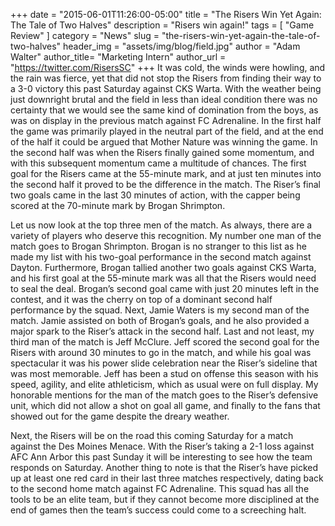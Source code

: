 +++
date        = "2015-06-01T11:26:00-05:00"
title       = "The Risers Win Yet Again: The Tale of Two Halves"
description = "Risers win again!"
tags        = [ "Game Review" ]
category    = "News"
slug        = "the-risers-win-yet-again-the-tale-of-two-halves"
header_img	= "assets/img/blog/field.jpg"
author		= "Adam Walter"
author_title= "Marketing Intern"
author_url	= "https://twitter.com/RisersSC"
+++
It was cold, the winds were howling, and the rain was fierce, yet that did not stop the Risers from finding their way to a 3-0 victory this past Saturday against CKS Warta. With the weather being just downright brutal and the field in less than ideal condition there was no certainty that we would see the same kind of domination from the boys, as was on display in the previous match against FC Adrenaline. In the first half the game was primarily played in the neutral part of the field, and at the end of the half it could be argued that Mother Nature was winning the game. In the second half was when the Risers finally gained some momentum, and with this subsequent momentum came a multitude of chances. The first goal for the Risers came at the 55-minute mark, and at just ten minutes into the second half it proved to be the difference in the match. The Riser’s final two goals came in the last 30 minutes of action, with the capper being scored at the 70-minute mark by Brogan Shrimpton.

Let us now look at the top three men of the match. As always, there are a variety of players who deserve this recognition. My number one man of the match goes to Brogan Shrimpton. Brogan is no stranger to this list as he made my list with his two-goal performance in the second match against Dayton. Furthermore, Brogan tallied another two goals against CKS Warta, and his first goal at the 55-minute mark was all that the Risers would need to seal the deal. Brogan’s second goal came with just 20 minutes left in the contest, and it was the cherry on top of a dominant second half performance by the squad. Next, Jamie Waters is my second man of the match. Jamie assisted on both of Brogan’s goals, and he also provided a major spark to the Riser’s attack in the second half. Last and not least, my third man of the match is Jeff McClure. Jeff scored the second goal for the Risers with around 30 minutes to go in the match, and while his goal was spectacular it was his power slide celebration near the Riser’s sideline that was most memorable. Jeff has been a stud on offense this season with his speed, agility, and elite athleticism, which as usual were on full display. My honorable mentions for the man of the match goes to the Riser’s defensive unit, which did not allow a shot on goal all game, and finally to the fans that showed out for the game despite the dreary weather.

Next, the Risers will be on the road this coming Saturday for a match against the Des Moines Menace. With the Riser’s taking a 2-1 loss against AFC Ann Arbor this past Sunday it will be interesting to see how the team responds on Saturday. Another thing to note is that the Riser’s have picked up at least one red card in their last three matches respectively, dating back to the second home match against FC Adrenaline. This squad has all the tools to be an elite team, but if they cannot become more disciplined at the end of games then the team’s success could come to a screeching halt.